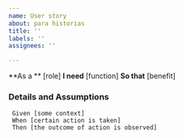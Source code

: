 ```yaml
---
name: User story
about: para historias
title: ''
labels: ''
assignees: ''

---
```


**As a ** [role]
**I need** [function]
**So that** [benefit]

### Details and Assumptions

```gherkin
 Given [some context]
 When [certain action is taken]
 Then [the outcome of action is observed]
 ```
